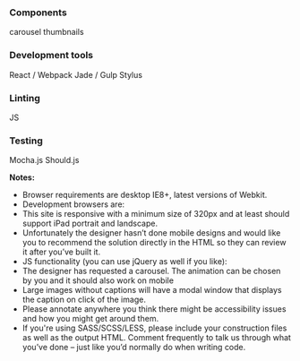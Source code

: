 ### Components
carousel
thumbnails

### Development tools
React / Webpack
Jade / Gulp
Stylus

### Linting
JS

### Testing
Mocha.js
Should.js

**Notes:**
+ Browser requirements are desktop IE8+, latest versions of Webkit.
+ Development browsers are:
+ This site is responsive with a minimum size of 320px and at least should support iPad portrait and landscape.
+ Unfortunately the designer hasn’t done mobile designs and would like you to recommend the solution directly in the HTML so they can review it after you’ve built it.
+  JS functionality (you can use jQuery as well if you like):
+ The designer has requested a carousel. The animation can be chosen by you and it should also work on mobile
+ Large images without captions will have a modal window that displays the caption on click of the image.
+ Please annotate anywhere you think there might be accessibility issues and how you might get around them.
+ If you're using SASS/SCSS/LESS, please include your construction files as well as the output HTML.
Comment frequently to talk us through what you’ve done – just like you’d normally do when writing code.
